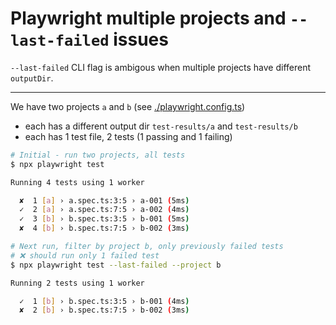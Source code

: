 # Playwright multiple projects and `--last-failed` issues

`--last-failed` CLI flag is ambigous when multiple projects have different `outputDir`.

---

We have two projects `a` and `b` (see [./playwright.config.ts](./playwright.config.ts))

- each has a different output dir `test-results/a` and `test-results/b`
- each has 1 test file, 2 tests (1 passing and 1 failing)

```sh
# Initial - run two projects, all tests
$ npx playwright test

Running 4 tests using 1 worker

  ✘  1 [a] › a.spec.ts:3:5 › a-001 (5ms)
  ✓  2 [a] › a.spec.ts:7:5 › a-002 (4ms)
  ✓  3 [b] › b.spec.ts:3:5 › b-001 (5ms)
  ✘  4 [b] › b.spec.ts:7:5 › b-002 (3ms)

# Next run, filter by project b, only previously failed tests
# ❌ should run only 1 failed test
$ npx playwright test --last-failed --project b

Running 2 tests using 1 worker

  ✓  1 [b] › b.spec.ts:3:5 › b-001 (4ms)
  ✘  2 [b] › b.spec.ts:7:5 › b-002 (3ms)

```
